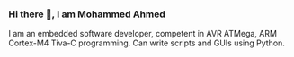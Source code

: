 ### Hi there 👋, I am Mohammed Ahmed

I am an embedded software developer, competent in AVR ATMega, ARM Cortex-M4 Tiva-C programming. Can write scripts and GUIs using Python.
